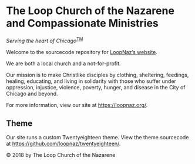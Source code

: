 # The Loop Church of the Nazarene and Compassionate Ministries

_Serving the heart of Chicago_<sup><abbr title="Trademark">TM</abbr></sup>

Welcome to the sourcecode repository for [LoopNaz’s website](https://loopnaz.org/).

We are both a local church and a not-for-profit.

Our mission is to make Christlike disciples by clothing, sheltering, feedings, healing, educating, and living in solidarity with those who suffer under oppression, injustice, violence, poverty, hunger, and disease in the City of Chicago and beyond.

For more information, view our site at https://loopnaz.org/.

## Theme

Our site runs a custom Twentyeighteen theme. View the theme sourcecode at https://github.com/loopnaz/twentyeighteen/.

&copy; 2018 by The Loop Church of the Nazarene
